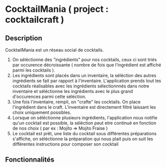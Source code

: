 # CocktailMania ( project : cocktailcraft )

## Description
CocktailMania est un réseau social de cocktails.

1. On séléctionne des "ingrédients" pour nos cocktails, ceux ci sont triés par occurence décroissante ( nombre de fois que l'ingrédient est affiché parmi les cocktails ). 
2. Les ingrédients sont placés dans un inventaire, la séléction des autres ingrédients se fait par rapport à l'inventaire. L'application prends tout les cocktails réalisables avec les ingrédients sélectionnnés dans notre inventaire et séléctionne les ingrédients avec le plus grand d'occurences parmi cette séléction.
3. Une fois l'inventaire, rempli, on "crafte" les cocktails. On place l'ingrédient dans le craft. L'inventaire est directement filtré laissant les choix uniquement possibles.
4. Lorsque on séléctionne plusieurs ingrédients, l'application nous notifie qu'un cocktail est possible, la séléction peut etre continué en fonction de nos choix ( par ex : Mojito => Mojito Fraise )
5. Le cocktail est prêt, une liste du cocktail sous différentes préparations s'affiche, on séléctionne la préparation qui nous plait puis on suit les différentes instructions pour composer son cocktail

## Fonctionnalités
